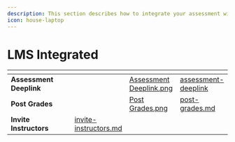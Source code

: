 ```yaml
---
description: This section describes how to integrate your assessment with your LMS.
icon: house-laptop
---
```


# LMS Integrated

<table data-view="cards"><thead><tr><th></th><th></th><th></th><th data-type="content-ref"></th><th data-hidden data-card-cover data-type="files"></th><th data-hidden data-card-target data-type="content-ref"></th></tr></thead><tbody><tr><td><strong>Assessment Deeplink</strong></td><td></td><td></td><td></td><td><a href="../../.gitbook/assets/Assessment Deeplink.png">Assessment Deeplink.png</a></td><td><a href="assessment-deeplink/">assessment-deeplink</a></td></tr><tr><td><strong>Post Grades</strong></td><td></td><td></td><td></td><td><a href="../../.gitbook/assets/Post Grades.png">Post Grades.png</a></td><td><a href="post-grades.md">post-grades.md</a></td></tr><tr><td><strong>Invite Instructors</strong></td><td></td><td></td><td><a href="invite-instructors.md">invite-instructors.md</a></td><td></td><td></td></tr></tbody></table>

